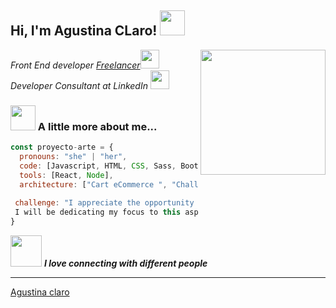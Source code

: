 <h2> Hi, I'm Agustina CLaro! <img src="https://media.giphy.com/media/mGcNjsfWAjY5AEZNw6/giphy.gif" width="40"></h2>
<img align='right' src="https://media.giphy.com/media/ieyl9zmCjO4b4t6qoY/giphy.gif" width="200">
<p><em>Front End developer <a href="http://www.unb.br">Freelancer</a><img src="https://media.giphy.com/media/fYSnHlufseco8Fh93Z/giphy.gif" width="30"></br>Developer Consultant at LinkedIn  <img src="https://media.giphy.com/media/WUlplcMpOCEmTGBtBW/giphy.gif" width="30"> 
</em></p>

### <img src="https://media.giphy.com/media/VgCDAzcKvsR6OM0uWg/giphy.gif" width="40"> A little more about me...  

```javascript
const proyecto-arte = {
  pronouns: "she" | "her",
  code: [Javascript, HTML, CSS, Sass, Bootstrap ],
  tools: [React, Node],
  architecture: ["Cart eCommerce ", "Challenge"],
 
 challenge: "I appreciate the opportunity to work on this challenge. In order to fully immerse myself in React and deliver the best results, 
 I will be dedicating my focus to this aspect of the project."
}
```

<img src="https://media.giphy.com/media/LnQjpWaON8nhr21vNW/giphy.gif" width="50"> <em><b>I love connecting with different people</b></em>

-----
 [Agustina claro](https://github.com/agustinaclaro/)

